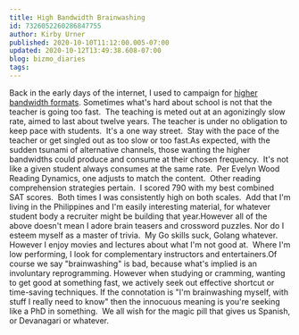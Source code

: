 ```yaml
---
title: High Bandwidth Brainwashing
id: 7326052260286847755
author: Kirby Urner
published: 2020-10-10T11:12:00.005-07:00
updated: 2020-10-12T13:49:38.608-07:00
blog: bizmo_diaries
tags: 
---
```


Back in the early days of the internet, I used to campaign for [higher bandwidth formats](https://controlroom.blogspot.com/2006/02/boosting-bandwidth.html). Sometimes what's hard about school is not that the teacher is going too fast.  The teaching is meted out at an agonizingly slow rate, aimed to last about twelve years. The teacher is under no obligation to keep pace with students.  It's a one way street.  Stay with the pace of the teacher or get singled out as too slow or too fast.As expected, with the sudden tsunami of alternative channels, those wanting the higher bandwidths could produce and consume at their chosen frequency.  It's not like a given student always consumes at the same rate.  Per Evelyn Wood Reading Dynamics, one adjusts to match the content.  Other reading comprehension strategies pertain.  I scored 790 with my best combined SAT scores.  Both times I was consistently high on both scales.  Add that I'm living in the Philippines and I'm easily interesting material, for whatever student body a recruiter might be building that year.However all of the above doesn't mean I adore brain teasers and crossword puzzles. Nor do I esteem myself as a master of trivia.  My Go skills suck, Golang whatever.  However I enjoy movies and lectures about what I'm not good at.  Where I'm low performing, I look for complementary instructors and entertainers.Of course we say "brainwashing" is bad, because what's implied is an involuntary reprogramming. However when studying or cramming, wanting to get good at something fast, we actively seek out effective shortcut or time-saving techniques. If the connotation is "I'm brainwashing myself, with stuff I really need to know" then the innocuous meaning is you're seeking like a PhD in something.  We all wish for the magic pill that gives us Spanish, or Devanagari or whatever.